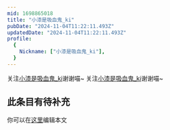 ```yaml
---
mid: 1698865018
title: "小漆是吸血鬼_ki"
pubDate: "2024-11-04T11:22:11.493Z"
updatedDate: "2024-11-04T11:22:11.493Z"
profile:
  {
    Nickname: ["小漆是吸血鬼_ki"],
  }
---
```


关注[小漆是吸血鬼_ki](https://space.bilibili.com/1698865018)谢谢喵~ 关注[小漆是吸血鬼_ki](https://space.bilibili.com/1698865018)谢谢喵~

## 此条目有待补充
你可以在[这里](https://github.com/Yuhanawa/VTuber.ICU-Content/edit/master/v/小漆是吸血鬼_ki/index.md)编辑本文
